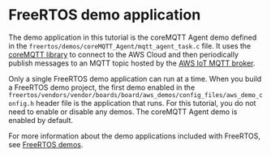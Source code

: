 # FreeRTOS demo application<a name="freertos-getting-started-demo"></a>

The demo application in this tutorial is the coreMQTT Agent demo defined in the `freertos/demos/coreMQTT_Agent/mqtt_agent_task.c` file\. It uses  the [coreMQTT library](coremqtt.md) to connect to the AWS Cloud and then periodically publish messages to an MQTT topic hosted by the [AWS IoT MQTT broker](https://docs.aws.amazon.com/iot/latest/developerguide/mqtt.html)\.

Only a single FreeRTOS demo application can run at a time\. When you build a FreeRTOS demo project, the first demo enabled in the `freertos/vendors/vendor/boards/board/aws_demos/config_files/aws_demo_config.h` header file is the application that runs\. For this tutorial, you do not need to enable or disable any demos\. The coreMQTT Agent demo is enabled by default\.

For more information about the demo applications included with FreeRTOS, see [FreeRTOS demos](freertos-next-steps.md)\.